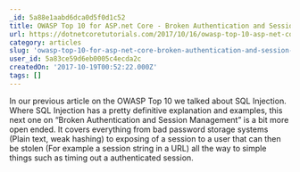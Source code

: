 ```yaml
---
_id: 5a88e1aabd6dca0d5f0d1c52
title: OWASP Top 10 for ASP.net Core - Broken Authentication and Session Management - Dot Net Core Tutorials
url: https://dotnetcoretutorials.com/2017/10/16/owasp-top-10-asp-net-core-broken-authentication-session-management/
category: articles
slug: 'owasp-top-10-for-asp-net-core-broken-authentication-and-session-management-dot-net-core-tutorials'
user_id: 5a83ce59d6eb0005c4ecda2c
createdOn: '2017-10-19T00:52:22.000Z'
tags: []
---
```


In our previous article on the OWASP Top 10 we talked about SQL Injection. Where SQL Injection has a pretty definitive explanation and examples, this next one on “Broken Authentication and Session Management” is a bit more open ended. It covers everything from bad password storage systems (Plain text, weak hashing) to exposing of a session to a user that can then be stolen (For example a session string in a URL) all the way to simple things such as timing out a authenticated session.
